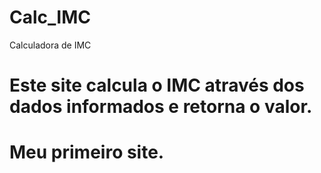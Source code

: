 # Calc_IMC
Calculadora de IMC

# Este site calcula o IMC através dos dados informados e retorna o valor.
# Meu primeiro site.
